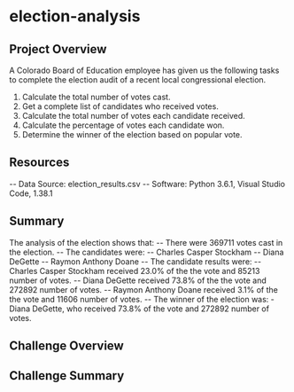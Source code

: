 # election-analysis

## Project Overview
A Colorado Board of Education employee has given us the following tasks to complete the election audit of a recent local congressional election.

1. Calculate the total number of votes cast.
2. Get a complete list of candidates who received votes.
3. Calculate the total number of votes each candidate received.
4. Calculate the percentage of votes each candidate won.
5. Determine the winner of the election based on popular vote.

## Resources

-- Data Source: election_results.csv
-- Software: Python 3.6.1, Visual Studio Code, 1.38.1

## Summary
The analysis of the election shows that:
-- There were 369711 votes cast in the election.
-- The candidates were:
    -- Charles Casper Stockham
    -- Diana DeGette
    -- Raymon Anthony Doane
-- The candidate results were:
    -- Charles Casper Stockham received 23.0% of the the vote and 85213 number of votes.
    -- Diana DeGette received 73.8% of the the vote and 272892 number of votes.
    -- Raymon Anthony Doane received 3.1% of the the vote and 11606 number of votes.
-- The winner of the election was:
    - Diana DeGette, who received 73.8% of the vote and 272892 number of votes.
    
## Challenge Overview

## Challenge Summary

